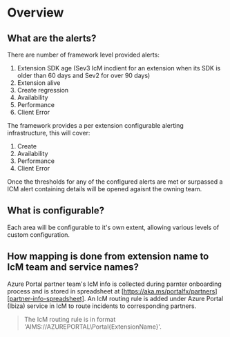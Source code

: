 <a name="overview"></a>
# Overview
<a name="overview-what-are-the-alerts"></a>
## What are the alerts?

There are number of framework level provided alerts:

1. Extension SDK age (Sev3 IcM incdient for an extension when its SDK is older than 60 days and Sev2 for over 90 days)
1. Extension alive
1. Create regression
1. Availability
1. Performance
1. Client Error

The framework provides a per extension configurable alerting infrastructure, this will cover:

1. Create
1. Availability
1. Performance
1. Client Error

Once the thresholds for any of the configured alerts are met or surpassed a ICM alert containing details will be opened agaisnt the owning team.

<a name="overview-what-is-configurable"></a>
## What is configurable?

Each area will be configurable to it's own extent, allowing various levels of custom configuration.


<a name="overview-how-mapping-is-done-from-extension-name-to-icm-team-and-service-names"></a>
## How mapping is done from extension name to IcM team and service names?

Azure Portal partner team's IcM info is collected during parnter onboarding process and is stored in spreadsheet at [https://aka.ms/portalfx/partners][partner-info-spreadsheet]. An IcM routing rule is added under Azure Portal (Ibiza) service in IcM to route incidents to corresponding partners.

> The IcM routing rule is in format 'AIMS://AZUREPORTAL\Portal\{ExtensionName}'.

[partner-info-spreadsheet]: https://aka.ms/portalfx/partners